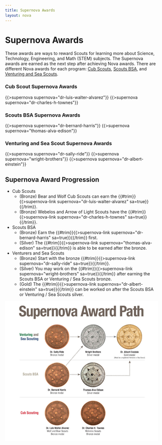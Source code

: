 ```yaml
---
title: Supernova Awards
layout: nova
---
```


# Supernova Awards

These awards are ways to reward Scouts for learning more about Science, Technology, Engineering, and Math (STEM) subjects. The Supernova awards are earned as the next step after achieving Nova awards. There are different Nova awards for each program: [Cub Scouts](../cub-scouts/), [Scouts BSA](../scouts-bsa/), and [Venturing and Sea Scouts](../venturing-and-sea-scouts/).

### Cub Scout Supernova Awards

<div class="D(f) Jc(se) Fxd(c)--s">

{{>supernova supernova="dr-luis-walter-alvarez"}}
{{>supernova supernova="dr-charles-h-townes"}}

</div>

### Scouts BSA Supernova Awards

<div class="D(f) Jc(se) Fxd(c)--s">

{{>supernova supernova="dr-bernard-harris"}}
{{>supernova supernova="thomas-alva-edison"}}

</div>

### Venturing and Sea Scout Supernova Awards

<div class="D(f) Jc(se) Fxd(c)--m">

{{>supernova supernova="dr-sally-ride"}}
{{>supernova supernova="wright-brothers"}}
{{>supernova supernova="dr-albert-einstein"}}

</div>

## Supernova Award Progression

* Cub Scouts
    * (Bronze) Bear and Wolf Cub Scouts can earn the {{#trim}}{{>supernova-link supernova="dr-luis-walter-alvarez" sa=true}}{{/trim}}.
    * (Bronze) Webelos and Arrow of Light Scouts have the {{#trim}}{{>supernova-link supernova="dr-charles-h-townes" sa=true}}{{/trim}}.
* Scouts BSA
    * (Bronze) Earn the {{#trim}}{{>supernova-link supernova="dr-bernard-harris" sa=true}}{{/trim}} first.
    * (Silver) The {{#trim}}{{>supernova-link supernova="thomas-alva-edison" sa=true}}{{/trim}} is able to be earned after the bronze.
* Venturers and Sea Scouts
    * (Bronze) Start with the bronze {{#trim}}{{>supernova-link supernova="dr-sally-ride" sa=true}}{{/trim}}.
    * (Silver) You may work on the {{#trim}}{{>supernova-link supernova="wright-brothers" sa=true}}{{/trim}} after earning the Scouts BSA or Venturing / Sea Scouts bronze.
    * (Gold) The {{#trim}}{{>supernova-link supernova="dr-albert-einstein" sa=true}}{{/trim}} can be worked on after the Scouts BSA or Venturing / Sea Scouts silver.

<img src="supernova-progression.jpg" class="W(100%) H(a)">
